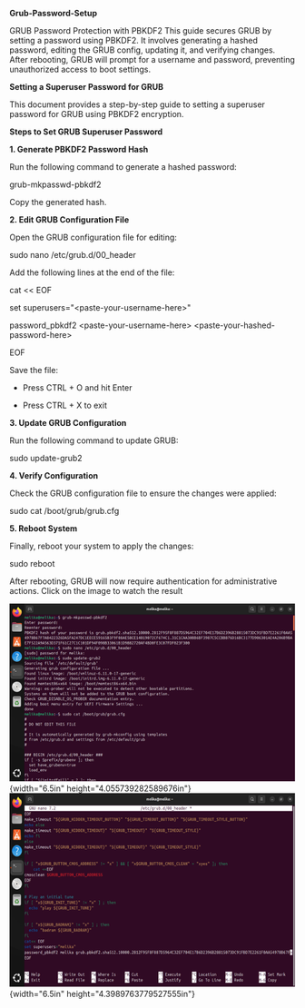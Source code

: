 **Grub-Password-Setup**

GRUB Password Protection with PBKDF2 This guide secures GRUB by setting
a password using PBKDF2. It involves generating a hashed password,
editing the GRUB config, updating it, and verifying changes. After
rebooting, GRUB will prompt for a username and password, preventing
unauthorized access to boot settings.

**Setting a Superuser Password for GRUB**

This document provides a step-by-step guide to setting a superuser
password for GRUB using PBKDF2 encryption.

**Steps to Set GRUB Superuser Password**

**1. Generate PBKDF2 Password Hash**

Run the following command to generate a hashed password:

grub-mkpasswd-pbkdf2

Copy the generated hash.

**2. Edit GRUB Configuration File**

Open the GRUB configuration file for editing:

sudo nano /etc/grub.d/00_header

Add the following lines at the end of the file:

cat \<\< EOF

set superusers=\"\<paste-your-username-here\>\"

password_pbkdf2 \<paste-your-username-here\>
\<paste-your-hashed-password-here\>

EOF

Save the file:

- Press CTRL + O and hit Enter

- Press CTRL + X to exit

**3. Update GRUB Configuration**

Run the following command to update GRUB:

sudo update-grub2

**4. Verify Configuration**

Check the GRUB configuration file to ensure the changes were applied:

sudo cat /boot/grub/grub.cfg

**5. Reboot System**

Finally, reboot your system to apply the changes:

sudo reboot

After rebooting, GRUB will now require authentication for administrative
actions. Click on the image to watch the result

![](./media/media/image1.png){width="6.5in"
height="4.055739282589676in"}![](./media/media/image2.png){width="6.5in"
height="4.3989763779527555in"}
